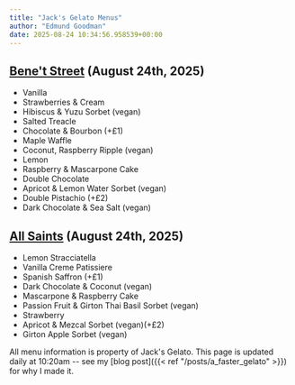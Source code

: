 ```yaml
---
title: "Jack's Gelato Menus"
author: "Edmund Goodman"
date: 2025-08-24 10:34:56.958539+00:00
---
```


## [Bene't Street](https://www.jacksgelato.com/bene-t-street-menu) (August 24th, 2025)

- Vanilla
- Strawberries & Cream
- Hibiscus & Yuzu Sorbet (vegan)
- Salted Treacle
- Chocolate & Bourbon (+£1)
- Maple Waffle
- Coconut, Raspberry Ripple (vegan)
- Lemon
- Raspberry & Mascarpone Cake
- Double Chocolate
- Apricot & Lemon Water Sorbet (vegan)
- Double Pistachio (+£2)
- Dark Chocolate & Sea Salt (vegan)


## [All Saints](https://www.jacksgelato.com/all-saints-menu) (August 24th, 2025)

- Lemon Stracciatella
- Vanilla Creme Patissiere
- Spanish Saffron (+£1)
- Dark Chocolate & Coconut (vegan)
- Mascarpone & Raspberry Cake
- Passion Fruit & Girton Thai Basil Sorbet (vegan)
- Strawberry
- Apricot & Mezcal Sorbet (vegan)(+£2)
- Girton Apple Sorbet (vegan)

All menu information is property of Jack's Gelato. This page is
updated daily at 10:20am -- see my
[blog post]({{< ref "/posts/a_faster_gelato" >}}) for why I made it.
